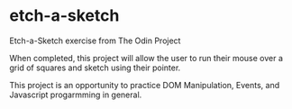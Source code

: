 # etch-a-sketch
Etch-a-Sketch exercise from The Odin Project

When completed, this project will allow the user to run their mouse over a grid of squares and sketch using their pointer.

This project is an opportunity to practice DOM Manipulation, Events, and Javascript progarmming in general.